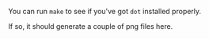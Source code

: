 You can run `make` to see if you've got `dot` installed properly.

If so, it should generate a couple of png files here.
